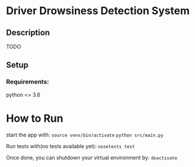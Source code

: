 # Driver Drowsiness Detection System

## Description
TODO

## Setup
### Requirements:
python <= 3.6

How to Run
===

start the app with:
`source venv/bin/activate`
`python src/main.py`

Run tests with(no tests available yet):
`nosetests test`

Once done, you can shutdown your virtual environment by:
`deactivate`
